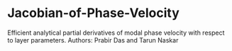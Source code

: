 # Jacobian-of-Phase-Velocity
Efficient analytical partial derivatives of modal phase velocity with respect to layer parameters.   Authors: Prabir Das and Tarun Naskar
